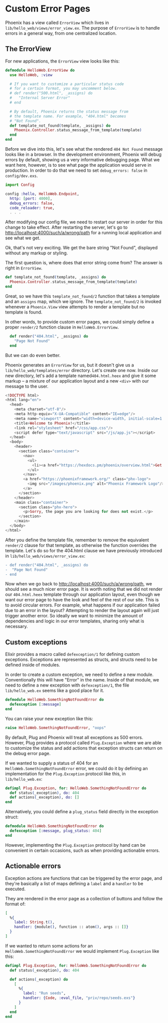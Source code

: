# Custom Error Pages

Phoenix has a view called `ErrorView` which lives in `lib/hello_web/views/error_view.ex`. The purpose of `ErrorView` is to handle errors in a general way, from one centralized location.

## The ErrorView

For new applications, the `ErrorView` view looks like this:

```elixir
defmodule HelloWeb.ErrorView do
  use HelloWeb, :view

  # If you want to customize a particular status code
  # for a certain format, you may uncomment below.
  # def render("500.html", _assigns) do
  #   "Internal Server Error"
  # end

  # By default, Phoenix returns the status message from
  # the template name. For example, "404.html" becomes
  # "Not Found".
  def template_not_found(template, _assigns) do
    Phoenix.Controller.status_message_from_template(template)
  end
end
```

Before we dive into this, let's see what the rendered `404 Not Found` message looks like in a browser. In the development environment, Phoenix will debug errors by default, showing us a very informative debugging page. What we want here, however, is to see what page the application would serve in production. In order to do that we need to set `debug_errors: false` in `config/dev.exs`.

```elixir
import Config

config :hello, HelloWeb.Endpoint,
  http: [port: 4000],
  debug_errors: false,
  code_reloader: true,
  . . .
```

After modifying our config file, we need to restart our server in order for this change to take effect. After restarting the server, let's go to [http://localhost:4000/such/a/wrong/path](http://localhost:4000/such/a/wrong/path) for a running local application and see what we get.

Ok, that's not very exciting. We get the bare string "Not Found", displayed without any markup or styling.

The first question is, where does that error string come from? The answer is right in `ErrorView`.

```elixir
def template_not_found(template, _assigns) do
  Phoenix.Controller.status_message_from_template(template)
end
```

Great, so we have this `template_not_found/2` function that takes a template and an `assigns` map, which we ignore. The `template_not_found/2` is invoked whenever a `Phoenix.View` view attempts to render a template but no template is found.

In other words, to provide custom error pages, we could simply define a proper `render/2` function clause in `HelloWeb.ErrorView`.

```elixir
  def render("404.html", _assigns) do
    "Page Not Found"
  end
```

But we can do even better.

Phoenix generates an `ErrorView` for us, but it doesn't give us a `lib/hello_web/templates/error` directory. Let's create one now. Inside our new directory, let's add a template named`404.html.heex` and give it some markup – a mixture of our application layout and a new `<div>` with our message to the user.

```heex
<!DOCTYPE html>
<html lang="en">
  <head>
    <meta charset="utf-8"/>
    <meta http-equiv="X-UA-Compatible" content="IE=edge"/>
    <meta name="viewport" content="width=device-width, initial-scale=1.0"/>
    <title>Welcome to Phoenix!</title>
    <link rel="stylesheet" href="/css/app.css"/>
    <script defer type="text/javascript" src="/js/app.js"></script>
  </head>
  <body>
    <header>
      <section class="container">
        <nav>
          <ul>
            <li><a href="https://hexdocs.pm/phoenix/overview.html">Get Started</a></li>
          </ul>
        </nav>
        <a href="https://phoenixframework.org/" class="phx-logo">
          <img src="/images/phoenix.png" alt="Phoenix Framework Logo"/>
        </a>
      </section>
    </header>
    <main class="container">
      <section class="phx-hero">
        <p>Sorry, the page you are looking for does not exist.</p>
      </section>
    </main>
  </body>
</html>
```

After you define the template file, remember to remove the equivalent `render/2` clause for that template, as otherwise the function overrides the template. Let's do so for the 404.html clause we have previously introduced in `lib/hello_web/views/error_view.ex`:

```diff
- def render("404.html", _assigns) do
-  "Page Not Found"
- end
```

Now when we go back to [http://localhost:4000/such/a/wrong/path](http://localhost:4000/such/a/wrong/path), we should see a much nicer error page. It is worth noting that we did not render our `404.html.heex` template through our application layout, even though we want our error page to have the look and feel of the rest of our site. This is to avoid circular errors. For example, what happens if our application failed due to an error in the layout? Attempting to render the layout again will just trigger another error. So ideally we want to minimize the amount of dependencies and logic in our error templates, sharing only what is necessary.

## Custom exceptions

Elixir provides a macro called `defexception/1` for defining custom exceptions. Exceptions are represented as structs, and structs need to be defined inside of modules.

In order to create a custom exception, we need to define a new module. Conventionally this will have "Error" in the name. Inside of that module, we need to define a new exception with `defexception/1`, the file `lib/hello_web.ex` seems like a good place for it.

```elixir
defmodule HelloWeb.SomethingNotFoundError do
  defexception [:message]
end
```

You can raise your new exception like this:

```elixir
raise HelloWeb.SomethingNotFoundError, "oops"
```

By default, Plug and Phoenix will treat all exceptions as 500 errors. However, Plug provides a protocol called `Plug.Exception` where we are able to customize the status and add actions that exception structs can return on the debug error page.

If we wanted to supply a status of 404 for an `HelloWeb.SomethingNotFoundError` error, we could do it by defining an implementation for the `Plug.Exception` protocol like this, in `lib/hello_web.ex`:

```elixir
defimpl Plug.Exception, for: HelloWeb.SomethingNotFoundError do
  def status(_exception), do: 404
  def actions(_exception), do: []
end
```

Alternatively, you could define a `plug_status` field directly in the exception struct:

```elixir
defmodule HelloWeb.SomethingNotFoundError do
  defexception [:message, plug_status: 404]
end
```

However, implementing the `Plug.Exception` protocol by hand can be convenient in certain occasions, such as when providing actionable errors.

## Actionable errors

Exception actions are functions that can be triggered by the error page, and they're basically a list of maps defining a `label` and a `handler` to be executed.

They are rendered in the error page as a collection of buttons and follow the format of:
```elixir
[
  %{
    label: String.t(),
    handler: {module(), function :: atom(), args :: []}
  }
]
```

If we wanted to return some actions for an `HelloWeb.SomethingNotFoundError` we would implement `Plug.Exception` like this:

```elixir
defimpl Plug.Exception, for: HelloWeb.SomethingNotFoundError do
  def status(_exception), do: 404

  def actions(_exception) do
    [
      %{
        label: "Run seeds",
        handler: {Code, :eval_file, "priv/repo/seeds.exs"}
      }
    ]
  end
end
```
